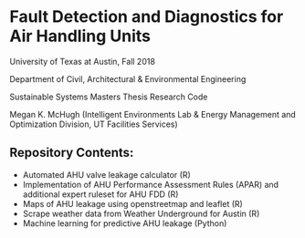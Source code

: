 # Fault Detection and Diagnostics for Air Handling Units

University of Texas at Austin, Fall 2018

Department of Civil, Architectural & Environmental Engineering

Sustainable Systems Masters Thesis Research Code

Megan K. McHugh (Intelligent Environments Lab & Energy Management and Optimization Division, UT Facilities Services)

## Repository Contents:
- Automated AHU valve leakage calculator (R)
- Implementation of AHU Performance Assessment Rules (APAR) and additional expert ruleset for AHU FDD (R)
- Maps of AHU leakage using openstreetmap and leaflet (R)
- Scrape weather data from Weather Underground for Austin (R)
- Machine learning for predictive AHU leakage (Python)
